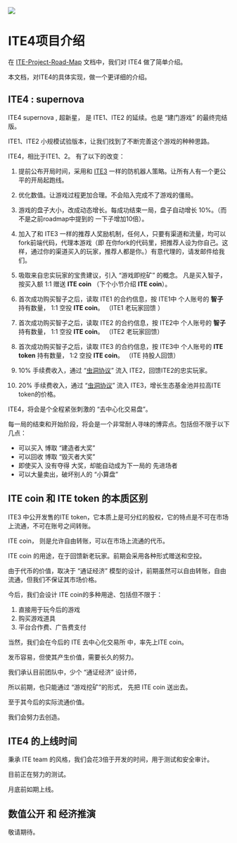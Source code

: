 ![](https://ws1.sinaimg.cn/large/006tNbRwgy1fuhnfdwpfgj3042018jre.jpg)

# ITE4项目介绍

在 [ITE-Project-Road-Map](https://github.com/ITE-Organization/ITE-Project-Road-Map) 文档中，我们对 ITE4 做了简单介绍。

本文档，对ITE4的具体实现，做一个更详细的介绍。


## ITE4 : supernova

ITE4 supernova , 超新星， 是 ITE1、ITE2 的延续。也是 “建门游戏” 的最终完结版。

ITE1、ITE2 小规模试验版本，让我们找到了不断完善这个游戏的种种思路。

ITE4，相比于ITE1、2。 有了以下的改变：

1. 提前公布开局时间，采用和 [ITE3](https://github.com/ITE-Organization/ite3) 一样的防机器人策略。让所有人有一个更公平的开局起跑线。

2. 优化数值。让游戏过程更加合理。不会陷入完成不了游戏的僵局。

3. 游戏的盘子大小，改成动态增长。每成功结束一局，盘子自动增长 10%。（而不是之前roadmap中提到的 一下子增加10倍）。

4. 加入了和 ITE3 一样的推荐人奖励机制，任何人，只要有渠道和流量，均可以fork前端代码，代理本游戏（即 在你fork的代码里，把推荐人设为你自己。这样，通过你的渠道买入的玩家，推荐人都是你。）有意代理的，请发邮件给我们。
 
5. 吸取来自忠实玩家的宝贵建议，引入 “游戏即挖矿” 的概念。 凡是买入智子，按买入额 1:1 赠送 **ITE coin** （下个小节介绍 **ITE coin**）。

6. 首次成功购买智子之后，读取 ITE1 的合约信息，按 ITE1中 个人账号的 **智子** 持有数量， 1:1 空投 **ITE coin**。  （ITE1 老玩家回馈 ）

7. 首次成功购买智子之后，读取 ITE2 的合约信息，按 ITE2中 个人账号的 **智子**  持有数量， 1:1 空投 **ITE coin**。 （ITE2 老玩家回馈）

8. 首次成功购买智子之后，读取 ITE3 的合约信息，按 ITE3中 个人账号的 **ITE token**  持有数量， 1:2 空投 **ITE coin**。 （ITE 持股人回馈）

9. 10% 手续费收入，通过 “[虫洞协议](https://github.com/ITE-Organization/ite-wormholes)” 流入 ITE2，回馈ITE2的忠实玩家。

10. 20% 手续费收入，通过 “[虫洞协议](https://github.com/ITE-Organization/ite-wormholes)” 流入 ITE3，增长生态基金池并拉高ITE token的价格。


ITE4，将会是个全程紧张刺激的 “去中心化交易盘”。 

每一局的结束和开始阶段，将会是一个非常耐人寻味的博弈点。包括但不限于以下几点：

* 可以买入 博取 “建造者大奖”
* 可以回收 博取 “毁灭者大奖”
* 即使买入 没有夺得 大奖，却能自动成为下一局的 先进场者
* 可以大量卖出，破坏别人的 “小算盘”


## ITE coin 和 ITE token 的本质区别

ITE3 中公开发售的ITE token，它本质上是可分红的股权，它的特点是不可在市场上流通，不可在账号之间转账。

ITE coin， 则是允许自由转账，可以在市场上流通的代币。

ITE coin 的用途，在于回馈新老玩家。前期会采用各种形式赠送和空投。

由于代币的价值，取决于 “通证经济” 模型的设计，前期虽然可以自由转账，自由流通，但我们不保证其市场价格。

今后，我们会设计 ITE coin的多种用途、包括但不限于：

1. 直接用于玩今后的游戏
2. 购买游戏道具
3. 平台合作费、广告费支付

当然，我们会在今后的 ITE 去中心化交易所 中，率先上ITE coin。

发币容易，但使其产生价值，需要长久的努力。

我们承认目前团队中，少个 “通证经济” 设计师，

所以前期，也只能通过 “游戏挖矿”的形式， 先把 ITE coin 送出去。

至于其今后的实际流通价值。

我们会努力去创造。
 

## ITE4 的上线时间

秉承 ITE team 的风格，我们会花3倍于开发的时间，用于测试和安全审计。

目前正在努力的测试。

月底前如期上线。


## 数值公开 和 经济推演

敬请期待。


